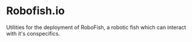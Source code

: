 # Robofish.io
Utilities for the deployment of RoboFish, a robotic fish which can interact with it's conspecifics. 

